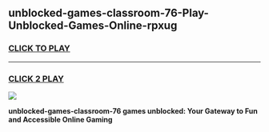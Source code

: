 
## unblocked-games-classroom-76-Play-Unblocked-Games-Online-rpxug
<h3>
<a href="https://premium76.site?title=unblocked-games-classroom-76&ref=25A">CLICK TO PLAY</a></h3>
<hr>

<h3>
<a href="https://premium76.site?title=unblocked-games-classroom-76&ref=25A">CLICK 2 PLAY</a>
  
</h3>

<a href="https://premium76.site?title=unblocked-games-classroom-76&ref=25A"><img src="https://clearcache.store/games.png"></a>


**unblocked-games-classroom-76 games unblocked: Your Gateway to Fun and Accessible Online Gaming**

